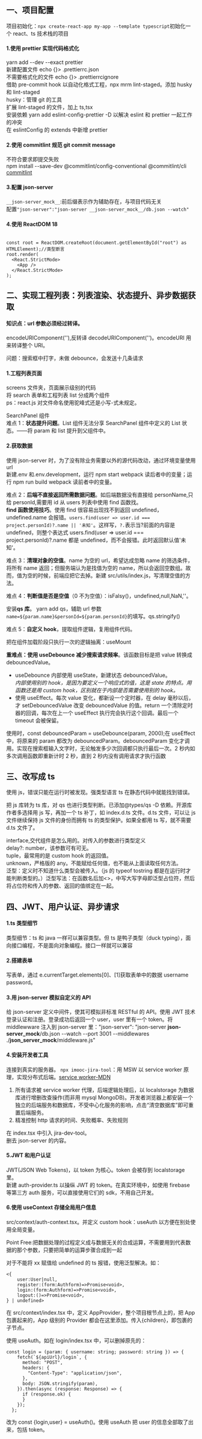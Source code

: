 ## 一、项目配置

项目初始化：`npx create-react-app my-app --template typescript`初始化一个 react、ts 技术栈的项目<br>

#### 1.使用 prettier 实现代码格式化

yarn add --dev --exact prettier<br>
新建配置文件 echo {}> .prettierrc.json<br>
不需要格式化的文件 echo {}> .prettierrcignore<br>
借助 pre-commit hook 以自动化格式工程，npx mrm lint-staged。添加 husky 和 lint-staged<br>
husky：管理 git 的工具<br>
扩展 lint-staged 的文件，加上 ts,tsx<br>
安装依赖 yarn add eslint-config-prettier -D 以解决 eslint 和 prettier 一起工作的冲突<br>
在 eslintConfig 的 extends 中新增 prettier<br>

#### 2.使用 commitlint 规范 git commit message

不符合要求即提交失败<br>
npm install --save-dev @commitlint/config-conventional @commitlint/cli<br>
[commitlint](https://github.com/conventional-changelog/commitlint)

#### 3.配置 json-server

`__json-server_mock__`:前后缀表示作为辅助存在，与项目代码无关<br>
配置`"json-server":"json-server __json-server_mock__/db.json --watch"`<br>

#### 4.使用 ReactDOM 18

```import ReactDOM from "react-dom/client";

const root = ReactDOM.createRoot(document.getElementById("root") as HTMLElement);//类型断言
root.render(
  <React.StrictMode>
    <App />
  </React.StrictMode>
);
```

## 二、实现工程列表：列表渲染、状态提升、异步数据获取

#### 知识点：url 参数必须经过转译。

encodeURIComponent(''),反转译 decodeURIComponent('')。encodeURI 用来转译整个 URI。<br>

问题：搜索框中打字，未做 debounce，会发送十几条请求<br>

#### 1.工程列表页面

screens 文件夹，页面展示级别的代码<br>
将 search 表单和工程列表 list 分成两个组件<br>
ps：react.js 对文件命名使用驼峰式还是小写-式未规定。<br>

SearchPanel 组件<br>
难点 1：**状态提升问题**。List 组件无法分享 SearchPanel 组件中定义的 List 状态。——将 param 和 list 提升到父组件中。<br>

#### 2.获取数据

使用 json-server 时，为了没有除业务需要以外的源代码改动，通过环境变量使用 url<br>
新建.env 和.env.development，运行 npm start webpack 读后者中的变量；运行 npm run build webpack 读前者中的变量。<br>

难点 2：**后端不直接返回所需数据问题**。如后端数据没有直接给 personName,只给 personId,需要用 id 从 users 列表中使用 find 函数找。<br>
**find 函数使用技巧**。使用 find 很容易出现找不到返回 undefined，undefined.name 会报错。`users.find(user => user.id === project.personId)?.name || '未知'`。这样写，`?.`表示当?前面的内容是 undefined，则整个表达式 users.find(user => user.id === project.personId)?.name 都是 undefined，而不会报错。此时返回默认值'未知'。<br>

难点 3：**清理对象的空值**。name 为空的 url，希望达成忽略 name 的筛选条件，将所有 name 返回；但服务端认为是找值为空的 name，所以会返回空数组。故而，值为空的时候，前端应把它去掉。新建 src/utils/index.js，写清理空值的方法。<br>

难点 4：**判断值是否是空值**（0 不为空值）：isFalsy()，undefined,null,NaN,''。<br>

安装**qs 库**。 yarn add qs，辅助 url 参数`name=${param.name}&personId=${param.personId}`的填写。qs.stringify()<br>

难点 5：**自定义 hook**，提取组件逻辑，复用组件代码。<br>

把在组件加载阶段只执行一次的逻辑抽离：useMount<br>

**重难点：使用 useDebounce 减少搜索请求频率**。该函数目标是把 value 转换成 debouncedValue。<br>

- useDebounce 内部使用 useState，新建状态 debouncedValue。<br>
  _内部使用别的 hook，是因为要定义一个响应式的值，这是 state 的特点。用函数还是用 custom hook，区别就在于内部是否需要使用别的 hook。_<br>
- 使用 useEffect。每次 value 变化，都新设一个定时器，在 delay 毫秒以后，才 setDebouncedValue 改变 debouncedValue 的值。return 一个清除定时器的回调，每次在上一个 useEffect 执行完会执行这个回调。最后一个 timeout 会被保留。<br>

使用时，const debouncedParam = useDebounce(param, 2000);在 useEffect 中，将原来的 param 都改为 debouncedParam。debouncedParam 变化才调用。实现在搜索框输入文字时，无论触发多少次回调都只执行最后一次。2 秒内如多次调用函数即重新计时 2 秒，直到 2 秒内没有调用请求才执行函数<br>

## 三、改写成 ts

使用 js，错误只能在运行时被发现。强类型语言 ts 在静态代码中就能找到错误。<br>

把 js 库转为 ts 库，对 qs 也进行类型判断。已添加@types/qs -D 依赖。开源库作者多选择用 js 写，再加一个 ts 补丁，如 index.d.ts 文件。d.ts 文件，可以让 js 文件继续保持 js 文件的身份而拥有 ts 的类型保护。如果全都用 ts 写，就不需要 d.ts 文件了。<br>

interface,交代组件是怎么用的。对传入的参数进行类型定义<br>
delay?: number，该参数可有可无。<br>
tuple，最常用的是 custom hook 的返回值。<br>
unknown，严格版的 any。不能赋给任何值，也不能从上面读取任何方法。<br>
泛型：定义时不知道什么类型会被传入。（js 的 typeof tostring 都是在运行时才能判断类型的。）泛型写法：在函数名后加<>，中写大写字母即泛型占位符，然后将占位符和传入的参数、返回的值绑定在一起。<br>

## 四、JWT、用户认证、异步请求

#### 1.ts 类型细节

类型细节：ts 和 java 一样可以兼容类型。但 ts 是鸭子类型（duck typing），面向接口编程，不是面向对象编程。接口一样就可以兼容<br>

#### 2.搭建表单

写表单，通过 e.currentTarget.elements[0]、[1]获取表单中的数据 username password。<br>

#### 3.用 json-server 模拟自定义的 API

给 json-server 定义中间件，使其可模拟非标准 RESTful 的 API。使用 JWT 技术登录认证和注册。登录成功后返回一个 user，user 里有一个 token。将 middlewware 注入到 json-server 里："json-server": "json-server **json-server_mock**/db.json --watch --port 3001 --middlewares ./**json_server_mock**/middleware.js"<br>

#### 4.安装开发者工具

连接到真实的服务器。
`npx imooc-jira-tool`：用 MSW 以 service worker 原理，实现分布式后端。[service worker-MDN](https://developer.mozilla.org/zh-CN/docs/Web/API/Service_Worker_API)<br>

1.  所有请求被 service worker 代理，后端逻辑处理后，以 localstorage 为数据库进行增删改查操作(而非用 mysql MongoDB)。开发者浏览器上都安装一个独立的后端服务和数据库，不受中心化服务的影响，点击“清空数据库”即可重置后端服务。
2.  精准控制 http 请求的时间、失败概率、失败规则

在 index.tsx 中引入 jira-dev-tool。<br>
删去 json-server 的内容。<br>

#### 5.JWT 和用户认证

JWT(JSON Web Tokens)，以 token 为核心。token 会被存到 localstorage 里。<br>
新建 auth-provider.ts 以操纵 JWT 的 token。在真实环境中，如使用 firebase 等第三方 auth 服务，可以直接使用它们的 sdk，不用自己开发。<br>

#### 6.使用 useContext 存储全局用户信息

src/context/auth-context.tsx。并定义 custom hook：useAuth 以方便在别处使用全局变量。

Point Free:把数据处理的过程定义成与数据无关的合成运算，不需要用到代表数据的那个参数，只要把简单的运算步骤合成到一起<br>

对于不能将 xx 赋值给 undefined 的 ts 报错，使用泛型解决。如：

```
<{
    user:User|null,
    register:(form:Authform)=>Promise<void>,
    login:(form:Authform)=>Promise<void>,
    logout:()=>Promise<void>,
} | undefined>
```

在 src/context/index.tsx 中，定义 AppProvider，整个项目根节点上的，把 App 包裹起来的，App 级别的 Provider 都会在这里添加。传入{children}，即包裹的子节点。<br>

使用 useAuth。如在 login/index.tsx 中，可以删掉原先的：

```
const login = (param: { username: string; password: string }) => {
    fetch(`${apiUrl}/login`, {
      method: "POST",
      headers: {
        "Content-Type": "application/json",
      },
      body: JSON.stringify(param),
    }).then(async (response: Response) => {
      if (response.ok) {
      }
    });
  };
```

改为 const {login,user} = useAuth()。使用 useAuth 把 user 的信息全部取了出来，包括 token。
